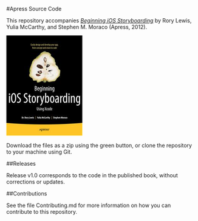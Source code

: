#Apress Source Code

This repository accompanies [*Beginning iOS Storyboarding*](http://www.apress.com/9781430242727) by Rory Lewis, Yulia McCarthy, and Stephen M. Moraco (Apress, 2012).

![Cover image](9781430242727.jpg)

Download the files as a zip using the green button, or clone the repository to your machine using Git.

##Releases

Release v1.0 corresponds to the code in the published book, without corrections or updates.

##Contributions

See the file Contributing.md for more information on how you can contribute to this repository.
